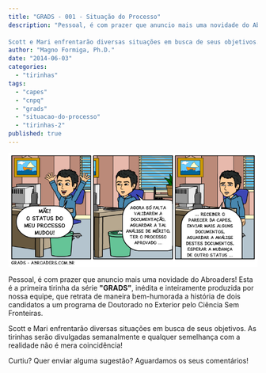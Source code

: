 ```yaml
---
title: "GRADS - 001 - Situação do Processo"
description: "Pessoal, é com prazer que anuncio mais uma novidade do Abroaders! Esta é a primeira tirinha da série \"GRADS\", inédita e inteiramente produzida por nossa equipe, que retrata de maneira bem-humorada a história de dois candidatos a um programa de Doutorado no Exterior pelo Ciência Sem Fronteiras.

Scott e Mari enfrentarão diversas situações em busca de seus objetivos. As tirinhas serão divulgadas semanalmente e qualquer semelhança com a realidade não é mera coincidência!"
author: "Magno Formiga, Ph.D."
date: "2014-06-03"
categories: 
  - "tirinhas"
tags: 
  - "capes"
  - "cnpq"
  - "grads"
  - "situacao-do-processo"
  - "tirinhas-2"
published: true
---
```


![GRADS - Mudança de Status](/images/001.png)

Pessoal, é com prazer que anuncio mais uma novidade do Abroaders! Esta é a primeira tirinha da série **"GRADS"**, inédita e inteiramente produzida por nossa equipe, que retrata de maneira bem-humorada a história de dois candidatos a um programa de Doutorado no Exterior pelo Ciência Sem Fronteiras.

Scott e Mari enfrentarão diversas situações em busca de seus objetivos. As tirinhas serão divulgadas semanalmente e qualquer semelhança com a realidade não é mera coincidência!

Curtiu? Quer enviar alguma sugestão? Aguardamos os seus comentários!
